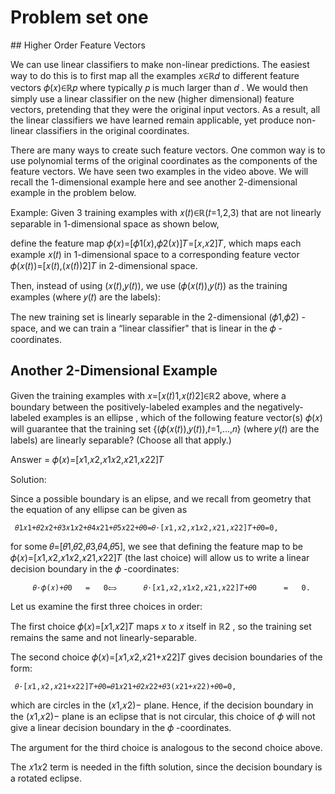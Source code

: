 # Problem set one


## Higher Order Feature Vectors


We can use linear classifiers to make non-linear predictions. The easiest way to do this is to first map all the examples  𝑥∈ℝ𝑑  to different feature vectors  𝜙(𝑥)∈ℝ𝑝  where typically  𝑝  is much larger than  𝑑 . We would then simply use a linear classifier on the new (higher dimensional) feature vectors, pretending that they were the original input vectors. As a result, all the linear classifiers we have learned remain applicable, yet produce non-linear classifiers in the original coordinates.

There are many ways to create such feature vectors. One common way is to use polynomial terms of the original coordinates as the components of the feature vectors. We have seen two examples in the video above. We will recall the 1-dimensional example here and see another 2-dimensional example in the problem below.

Example: Given 3 training examples with  𝑥(𝑡)∈ℝ(𝑡=1,2,3)  that are not linearly separable in 1-dimensional space as shown below,


define the feature map  𝜙(𝑥)=[𝜙1(𝑥),𝜙2(𝑥)]𝑇=[𝑥,𝑥2]𝑇,  which maps each example  𝑥(𝑡)  in 1-dimensional space to a corresponding feature vector  𝜙(𝑥(𝑡))=[𝑥(𝑡),(𝑥(𝑡))2]𝑇  in 2-dimensional space.

Then, instead of using  (𝑥(𝑡),𝑦(𝑡)),  we use  (𝜙(𝑥(𝑡)),𝑦(𝑡))  as the training examples (where  𝑦(𝑡)  are the labels):


The new training set is linearly separable in the 2-dimensional  (𝜙1,𝜙2) -space, and we can train a “linear classifier" that is linear in the  𝜙 -coordinates.


## Another 2-Dimensional Example

Given the training examples with  𝑥=[𝑥(𝑡)1,𝑥(𝑡)2]∈ℝ2  above, where a boundary between the positively-labeled examples and the negatively-labeled examples is an ellipse , which of the following feature vector(s)  𝜙(𝑥)  will guarantee that the training set  {(𝜙(𝑥(𝑡)),𝑦(𝑡)),𝑡=1,…,𝑛}  (where  𝑦(𝑡)  are the labels) are linearly separable?
(Choose all that apply.)

Answer = 𝜙(𝑥)=[𝑥1,𝑥2,𝑥1𝑥2,𝑥21,𝑥22]𝑇 

Solution:

Since a possible boundary is an elipse, and we recall from geometry that the equation of any ellipse can be given as

 	 𝜃1𝑥1+𝜃2𝑥2+𝜃3𝑥1𝑥2+𝜃4𝑥21+𝜃5𝑥22+𝜃0=𝜃⋅[𝑥1,𝑥2,𝑥1𝑥2,𝑥21,𝑥22]𝑇+𝜃0=0, 	 	 
for some  𝜃=[𝜃1,𝜃2,𝜃3,𝜃4,𝜃5],  we see that defining the feature map to be  𝜙(𝑥)=[𝑥1,𝑥2,𝑥1𝑥2,𝑥21,𝑥22]𝑇  (the last choice) will allow us to write a linear decision boundary in the  𝜙 -coordinates:

 	  	 𝜃⋅𝜙(𝑥)+𝜃0 	 = 	 0⟺ 	 𝜃⋅[𝑥1,𝑥2,𝑥1𝑥2,𝑥21,𝑥22]𝑇+𝜃0 	 = 	 0. 	 	 
Let us examine the first three choices in order:

The first choice  𝜙(𝑥)=[𝑥1,𝑥2]𝑇  maps  𝑥  to  𝑥  itself in  ℝ2 , so the training set remains the same and not linearly-separable.

The second choice  𝜙(𝑥)=[𝑥1,𝑥2,𝑥21+𝑥22]𝑇  gives decision boundaries of the form:

 	 𝜃⋅[𝑥1,𝑥2,𝑥21+𝑥22]𝑇+𝜃0=𝜃1𝑥21+𝜃2𝑥22+𝜃3(𝑥21+𝑥22)+𝜃0=0, 	 	 
which are circles in the  (𝑥1,𝑥2)−  plane. Hence, if the decision boundary in the  (𝑥1,𝑥2)−  plane is an eclipse that is not circular, this choice of  𝜙  will not give a linear decision boundary in the  𝜙 -coordinates.

The argument for the third choice is analogous to the second choice above.

The  𝑥1𝑥2  term is needed in the fifth solution, since the decision boundary is a rotated eclipse.

